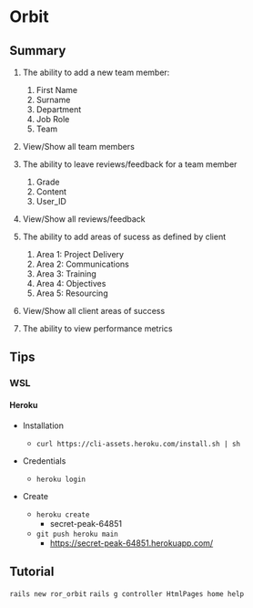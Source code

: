 # Orbit

## Summary

1. The ability to add a new team member:
    1. First Name
    2. Surname
    3. Department
    4. Job Role
    5. Team
    
2. View/Show all team members

3. The ability to leave reviews/feedback for a team member
    1. Grade
    2. Content
    3. User_ID
    
4. View/Show all reviews/feedback

5. The ability to add areas of sucess as defined by client
    1. Area 1: Project Delivery
    2. Area 2: Communications
    3. Area 3: Training
    4. Area 4: Objectives
    5. Area 5: Resourcing

6. View/Show all client areas of success

7. The ability to view performance metrics

## Tips

### WSL

#### Heroku

- Installation
   - `curl https://cli-assets.heroku.com/install.sh | sh`
   
- Credentials
   - `heroku login`
   
- Create
   - `heroku create`
      - secret-peak-64851
   - `git push heroku main`
      - https://secret-peak-64851.herokuapp.com/

## Tutorial

`rails new ror_orbit`
`rails g controller HtmlPages home help`